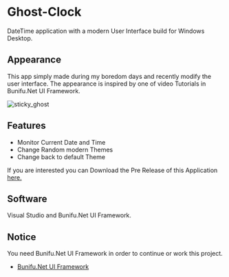 

# Ghost-Clock
DateTime application with a modern User Interface build for Windows Desktop. 

## Appearance

This app simply made during my boredom days and recently modify the user interface.
The appearance is inspired by one of video Tutorials in Bunifu.Net UI Framework. 

![sticky_ghost](https://user-images.githubusercontent.com/25120376/91973410-cebdd200-ed4e-11ea-852c-0dfd104634b7.png)

## Features
* Monitor Current Date and Time
* Change Random modern Themes
* Change back to default Theme

If you are interested you can Download the Pre Release of this Application <a href="https://github.com/Akihisa17/Ghost-Clock/releases"> here. </a>

## Software
Visual Studio and Bunifu.Net UI Framework.

## Notice
You need Bunifu.Net UI Framework in order to continue or work this project. 
* <a href="https://bunifuframework.com"> Bunifu.Net UI Framework </a>
